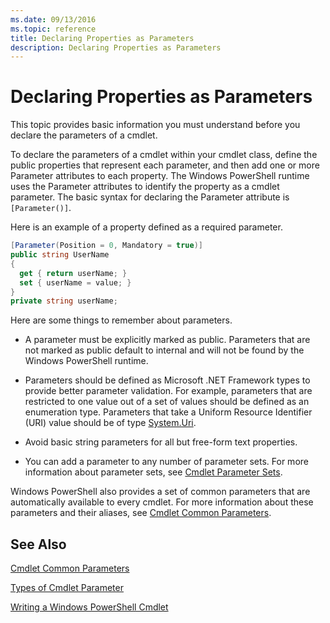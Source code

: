 ```yaml
---
ms.date: 09/13/2016
ms.topic: reference
title: Declaring Properties as Parameters
description: Declaring Properties as Parameters
---
```

# Declaring Properties as Parameters

This topic provides basic information you must understand before you declare the parameters of a cmdlet.

To declare the parameters of a cmdlet within your cmdlet class, define the public properties that represent each parameter, and then add one or more Parameter attributes to each property. The Windows PowerShell runtime uses the Parameter attributes to identify the property as a cmdlet parameter. The basic syntax for declaring the Parameter attribute is `[Parameter()]`.

Here is an example of a property defined as a required parameter.

```csharp
[Parameter(Position = 0, Mandatory = true)]
public string UserName
{
  get { return userName; }
  set { userName = value; }
}
private string userName;
```

Here are some things to remember about parameters.

- A parameter must be explicitly marked as public. Parameters that are not marked as public default to internal and will not be found by the Windows PowerShell runtime.

- Parameters should be defined as Microsoft .NET Framework types to provide better parameter validation. For example, parameters that are restricted to one value out of a set of values should be defined as an enumeration type. Parameters that take a Uniform Resource Identifier (URI) value should be of type [System.Uri](/dotnet/api/System.Uri).

- Avoid basic string parameters for all but free-form text properties.

- You can add a parameter to any number of parameter sets. For more information about parameter sets, see [Cmdlet Parameter Sets](./cmdlet-parameter-sets.md).

Windows PowerShell also provides a set of common parameters that are automatically available to every cmdlet. For more information about these parameters and their aliases, see [Cmdlet Common Parameters](./common-parameter-names.md).

## See Also

[Cmdlet Common Parameters](./common-parameter-names.md)

[Types of Cmdlet Parameter](./types-of-cmdlet-parameters.md)

[Writing a Windows PowerShell Cmdlet](./writing-a-windows-powershell-cmdlet.md)

